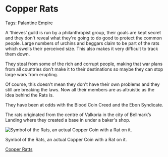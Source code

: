 # Copper Rats

Tags: Palantine Empire

A ‘thieves’ guild is run by a philanthropist group, their goals are kept secret and they don't reveal what they're going to do good to protect the common people. Large numbers of urchins and beggars claim to be part of the rats which swells their perceived size. This also makes it very difficult to track them down. 

They steal from some of the rich and corrupt people, making that war plans from all countries don’t make it to their destinations so maybe they can stop large wars from erupting.

Of course, this doesn't mean they don't have their own problems and they still are breaking the laws. Now all their members are as altruistic as the idea behind the Rats is.

They have been at odds with the Blood Coin Creed and the Ebon Syndicate.

The rats originated from the centre of Valkoria in the city of Bellmark’s Landing where they created a base in under a baker's shop.

![Symbol of the Rats, an actual Copper Coin with a Rat on it.](Untitled%2031.png)

Symbol of the Rats, an actual Copper Coin with a Rat on it.

[Copper Ratts](Copper%20Ratts%206195844f475f4598b06d3966c8d977fb.csv)